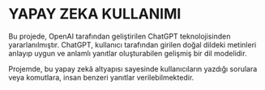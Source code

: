 # YAPAY ZEKA KULLANIMI 

Bu projede, OpenAI tarafından geliştirilen ChatGPT teknolojisinden yararlanılmıştır. ChatGPT, kullanıcı tarafından girilen doğal dildeki metinleri anlayıp uygun ve anlamlı yanıtlar oluşturabilen gelişmiş bir dil modelidir. 

Projemde, bu yapay zekâ altyapısı sayesinde kullanıcıların yazdığı sorulara veya komutlara, insan benzeri yanıtlar verilebilmektedir. 


